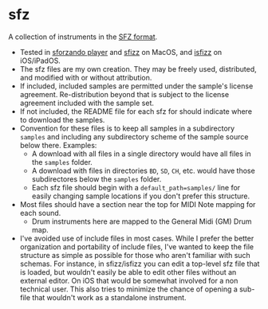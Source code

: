 # sfz
A collection of instruments in the [SFZ format](https://sfzformat.com). 
* Tested in [sforzando player](https://www.plogue.com/products/sforzando.html) and [sfizz](https://sfz.tools/sfizz/) on MacOS, and [isfizz](https://www.kiraqtech.jp/blog/isfizz-en/) on iOS/iPadOS.
* The sfz files are my own creation. They may be freely used, distributed, and modified with or without attribution.
* If included, included samples are permitted under the sample's license agreement. Re-distribution beyond that is subject to the license agreement included with the sample set.
* If not included, the README file for each sfz for should indicate where to download the samples.
* Convention for these files is to keep all samples in a subdirectory `samples` and including any subdirectory scheme of the sample source below there.
  Examples:
  * A download with all files in a single directory would have all files in the `samples` folder.
  * A download with files in directories `BD`, `SD`, `CH`, etc. would have those subdirectores below the `samples` folder.
  * Each sfz file should begin with a `default_path=samples/` line for easily changing sample locations if you don't prefer this structure.
* Most files should have a section near the top for MIDI Note mapping for each sound.
  * Drum instruments here are mapped to the General Midi (GM) Drum map.
* I've avoided use of include files in most cases. While I prefer the better organization and portability of include files, I've wanted to keep the file structure as simple as possible for those who aren't familiar with such schemas. For instance, in sfizz/isfizz you can edit a top-level sfz file that is loaded, but wouldn't easily be able to edit other files without an external editor. On iOS that would be somewhat involved for a non technical user.
  This also tries to minimize the chance of opening a sub-file that wouldn't work as a standalone instrument.
